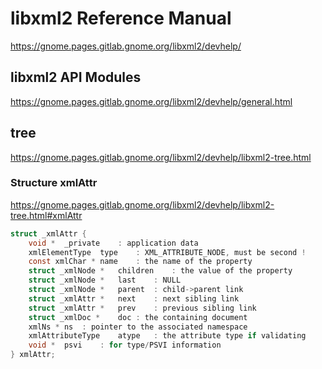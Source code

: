 # libxml2 Reference Manual #

<https://gnome.pages.gitlab.gnome.org/libxml2/devhelp/>

## libxml2 API Modules ##

<https://gnome.pages.gitlab.gnome.org/libxml2/devhelp/general.html>

## tree ##

<https://gnome.pages.gitlab.gnome.org/libxml2/devhelp/libxml2-tree.html>

### Structure xmlAttr ###

<https://gnome.pages.gitlab.gnome.org/libxml2/devhelp/libxml2-tree.html#xmlAttr>

``` c
struct _xmlAttr {
    void *	_private	: application data
    xmlElementType	type	: XML_ATTRIBUTE_NODE, must be second !
    const xmlChar *	name	: the name of the property
    struct _xmlNode *	children	: the value of the property
    struct _xmlNode *	last	: NULL
    struct _xmlNode *	parent	: child->parent link
    struct _xmlAttr *	next	: next sibling link
    struct _xmlAttr *	prev	: previous sibling link
    struct _xmlDoc *	doc	: the containing document
    xmlNs *	ns	: pointer to the associated namespace
    xmlAttributeType	atype	: the attribute type if validating
    void *	psvi	: for type/PSVI information
} xmlAttr;
```
